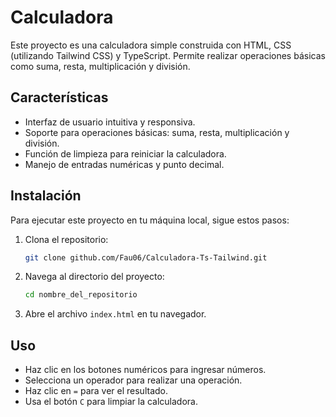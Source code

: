 # Calculadora

Este proyecto es una calculadora simple construida con HTML, CSS (utilizando Tailwind CSS) y TypeScript. Permite realizar operaciones básicas como suma, resta, multiplicación y división.

## Características

- Interfaz de usuario intuitiva y responsiva.
- Soporte para operaciones básicas: suma, resta, multiplicación y división.
- Función de limpieza para reiniciar la calculadora.
- Manejo de entradas numéricas y punto decimal.

## Instalación

Para ejecutar este proyecto en tu máquina local, sigue estos pasos:

1. Clona el repositorio:
   ```bash
   git clone github.com/Fau06/Calculadora-Ts-Tailwind.git
   ```

2. Navega al directorio del proyecto:
   ```bash
   cd nombre_del_repositorio
   ```

3. Abre el archivo `index.html` en tu navegador.

## Uso

- Haz clic en los botones numéricos para ingresar números.
- Selecciona un operador para realizar una operación.
- Haz clic en `=` para ver el resultado.
- Usa el botón `C` para limpiar la calculadora.
